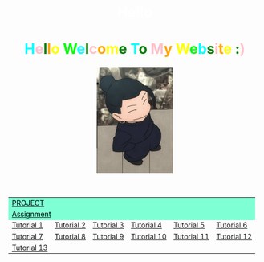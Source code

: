 
<html>
<head>
    <link rel="stylesheet" type="text/css" href="colorful.css">
</head>
<body vlink="grey">
    <div class="outer-circle1">
        <div class="inner-circle1">
            <H1 align="center"><font color=white>Hello</font></H1>
                 <H1 align="center"><font color=cyan>H</font><font color=pink>e</font><font color=green>l</font><font color=orange>l</font><font color=yellow>o</font> <font color=lime>W</font><font color=cyan>e</font><font color=green>l</font><font color=pink>c</font><font color=orange>o</font><font color=yellow>m</font><font color=green>e</font> <font color=cyan>T</font><font color=green>o</font> <font color=pink>M</font><font color=orange>y</font> <font color=yellow>W</font><font color=lime>e</font><font color=cyan>b</font><font color=green>s</font><font color=pink>i</font><font color=orange>t</font><font color=yellow>e</font> <font color=green>:</font><font color=pink>)</font></H1>
            <center><div class="outer-circle2"></div></center>
            <center><img src="getogif.gif" type="image/gif" style="width: 30%; display: block; margin: 0 auto;"></center>
            <br><br>
            <center>
            <table><font size="10">
                <tr>
                <td colspan="6" style="background-color: aquamarine; color: white;"><a href="https://olivercjm.github.io/Project/LIKE.html" target="_blank"><font color="black"> PROJECT</font></a></td>
                </tr>
                <tr>
                <td colspan="6" style="background-color: aquamarine; color: white;"><a href="https://olivercjm.github.io/chanjienmeng_dcs2304067.html" target="_blank"><font color="black"> Assignment</font></a></td>
                </tr>
                <tr>
                    <td><a href="https://olivercjm.github.io/lesson_activity/tutorial1.png" target="_blank">Tutorial 1</a></td>
                    <td><a href="https://olivercjm.github.io/lesson_activity/tutorial2.png" target="_blank">Tutorial 2</a></td>
                    <td><a href="https://olivercjm.github.io/lesson_activity/tutorial3.png" target="_blank">Tutorial 3</a></td>
                    <td><a href="https://olivercjm.github.io/lesson_activity/tutorial4.html" target="_blank">Tutorial 4</a></td>
                    <td><a href="https://olivercjm.github.io/lesson_activity/tutorial5.html" target="_blank">Tutorial 5</a></td>
                    <td><a href="https://olivercjm.github.io/lesson_activity/tutorial6.html" target="_blank">Tutorial 6</a></td>
                </tr>
                <tr>
                    <td><a href="https://olivercjm.github.io/lesson_activity/tutorial7.html" target="_blank">Tutorial 7</a></td>
                    <td><a href="https://olivercjm.github.io/lesson_activity/tutorial8.html" target="_blank">Tutorial 8</a></td>
                    <td><a href="https://olivercjm.github.io/lesson_activity/tutorial9.html" target="_blank">Tutorial 9</a></td>
                    <td><a href="https://olivercjm.github.io/lesson_activity/tutorial10.html" target="_blank">Tutorial 10</a></td>
                    <td><a href="https://olivercjm.github.io/lesson_activity/tutorial11.html" target="_blank">Tutorial 11</a></td>
                    <td><a href="https://olivercjm.github.io/lesson_activity/tutorial12.html" target="_blank">Tutorial 12</a></td>
                </tr>
                <tr>
                    <td><a href="https://olivercjm.github.io/lesson_activity/tutorial13.html" target="_blank">Tutorial 13</a></td>
                </tr>
                </font>
            </table>
        </center>
        </div>
    </div>
</body>
</html>
